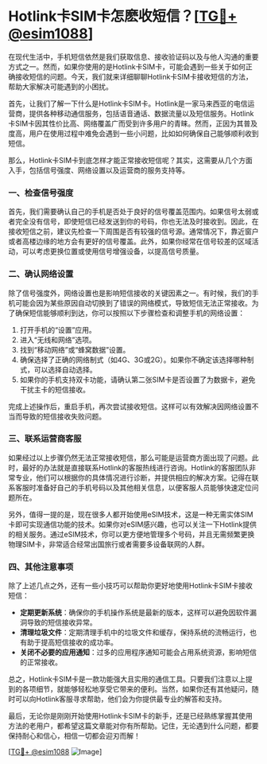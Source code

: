 # Hotlink卡SIM卡怎麽收短信？[[TG💪+ @esim1088](https://t.me/s/esim1088)]

在现代生活中，手机短信依然是我们获取信息、接收验证码以及与他人沟通的重要方式之一。然而，如果你使用的是Hotlink卡SIM卡，可能会遇到一些关于如何正确接收短信的问题。今天，我们就来详细聊聊Hotlink卡SIM卡接收短信的方法，帮助大家解决可能遇到的小困扰。

首先，让我们了解一下什么是Hotlink卡SIM卡。Hotlink是一家马来西亚的电信运营商，提供各种移动通信服务，包括语音通话、数据流量以及短信服务。Hotlink卡SIM卡因其性价比高、网络覆盖广而受到许多用户的青睐。然而，正因为其普及度高，用户在使用过程中难免会遇到一些小问题，比如如何确保自己能够顺利收到短信。

那么，Hotlink卡SIM卡到底怎样才能正常接收短信呢？其实，这需要从几个方面入手，包括信号强度、网络设置以及运营商的服务支持等。

### 一、检查信号强度

首先，我们需要确认自己的手机是否处于良好的信号覆盖范围内。如果信号太弱或者完全没有信号，即使短信已经发送到你的号码，你也无法及时接收到。因此，在接收短信之前，建议先检查一下周围是否有较强的信号源。通常情况下，靠近窗户或者高楼边缘的地方会有更好的信号覆盖。此外，如果你经常在信号较差的区域活动，可以考虑更换位置或使用信号增强设备，以提高信号质量。

### 二、确认网络设置

除了信号强度外，网络设置也是影响短信接收的关键因素之一。有时候，我们的手机可能会因为某些原因自动切换到了错误的网络模式，导致短信无法正常接收。为了确保短信能够顺利到达，你可以按照以下步骤检查和调整手机的网络设置：

1. 打开手机的“设置”应用。
2. 进入“无线和网络”选项。
3. 找到“移动网络”或“蜂窝数据”设置。
4. 确保选择了正确的网络制式（如4G、3G或2G）。如果你不确定该选择哪种制式，可以选择自动选择。
5. 如果你的手机支持双卡功能，请确认第二张SIM卡是否设置了为数据卡，避免干扰主卡的短信接收。

完成上述操作后，重启手机，再次尝试接收短信。这样可以有效解决因网络设置不当而导致的短信接收失败问题。

### 三、联系运营商客服

如果经过以上步骤仍然无法正常接收短信，那么可能是运营商方面出现了问题。此时，最好的办法就是直接联系Hotlink的客服热线进行咨询。Hotlink的客服团队非常专业，他们可以根据你的具体情况进行诊断，并提供相应的解决方案。记得在联系客服时准备好自己的手机号码以及其他相关信息，以便客服人员能够快速定位问题所在。

另外，值得一提的是，现在很多人都开始使用eSIM技术，这是一种无需实体SIM卡即可实现通信功能的技术。如果你对eSIM感兴趣，也可以关注一下Hotlink提供的相关服务。通过eSIM技术，你可以更方便地管理多个号码，并且无需频繁更换物理SIM卡，非常适合经常出国旅行或者需要多设备联网的人群。

### 四、其他注意事项

除了上述几点之外，还有一些小技巧可以帮助你更好地使用Hotlink卡SIM卡接收短信：

- **定期更新系统**：确保你的手机操作系统是最新的版本，这样可以避免因软件漏洞导致的短信接收异常。
- **清理垃圾文件**：定期清理手机中的垃圾文件和缓存，保持系统的流畅运行，也有助于提高短信接收的成功率。
- **关闭不必要的应用通知**：过多的应用程序通知可能会占用系统资源，影响短信的正常接收。

总之，Hotlink卡SIM卡是一款功能强大且实用的通信工具。只要我们注意以上提到的各项细节，就能够轻松地享受它带来的便利。当然，如果你还有其他疑问，随时可以向Hotlink客服寻求帮助，他们会为你提供最专业的解答和支持。

最后，无论你是刚刚开始使用Hotlink卡SIM卡的新手，还是已经熟练掌握其使用方法的老用户，都希望这篇文章能对你有所帮助。记住，无论遇到什么问题，都要保持耐心和信心，相信一切都会迎刃而解！

[[TG💪+ @esim1088](https://t.me/s/esim1088) ![Image](https://i.postimg.cc/4NQfJmqS/Snipaste-2025-05-13-00-14-12.png)]